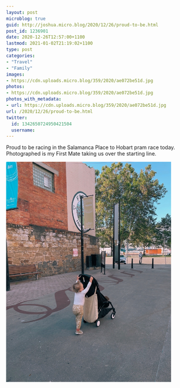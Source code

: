 ```yaml
---
layout: post
microblog: true
guid: http://joshua.micro.blog/2020/12/26/proud-to-be.html
post_id: 1236901
date: 2020-12-26T12:57:00+1100
lastmod: 2021-01-02T21:19:02+1100
type: post
categories:
- "Travel"
- "Family"
images:
- https://cdn.uploads.micro.blog/359/2020/ae072be51d.jpg
photos:
- https://cdn.uploads.micro.blog/359/2020/ae072be51d.jpg
photos_with_metadata:
- url: https://cdn.uploads.micro.blog/359/2020/ae072be51d.jpg
url: /2020/12/26/proud-to-be.html
twitter:
  id: 1342650724950421504
  username: 
---
```

Proud to be racing in the Salamanca Place to Hobart pram race today. Photographed is my First Mate taking us  over the starting line.

<img src="uploads/2020/ae072be51d.jpg" width="450" height="600" alt="" />
